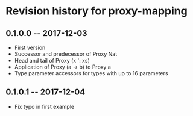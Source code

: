 # Revision history for proxy-mapping

## 0.1.0.0  -- 2017-12-03

* First version
* Successor and predecessor of Proxy Nat
* Head and tail of Proxy (x ': xs)
* Application of Proxy (a -> b) to Proxy a
* Type parameter accessors for types with up to 16 parameters

## 0.1.0.1  -- 2017-12-04

* Fix typo in first example

